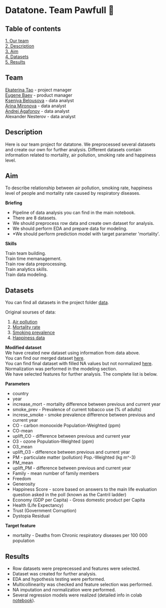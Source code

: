 # Datatone. Team Pawfull 🐾

## Table of contents 
[1. Our team](https://github.com/ekaterinatao/datatone_Pawfull#team)   
[2. Description](https://github.com/ekaterinatao/datatone_Pawfull#description)   
[3. Aim](https://github.com/ekaterinatao/datatone_Pawfull#aim)  
[4. Datasets](https://github.com/ekaterinatao/datatone_Pawfull#datasets)  
[5. Results](https://github.com/ekaterinatao/datatone_Pawfull#results)  

## Team
[Ekaterina Tao](https://github.com/ekaterinatao) - project manager  
[Eugene Baev](https://github.com/EugeneBaev-dsu4) - product manager  
[Kseniya Belousova](https://github.com/Kseniyabel) - data analyst  
[Arina Mironova](https://github.com/Nenneke2999) - data analyst  
[Andrej Agafonov](https://github.com/kycokpiroga) - data analyst   
Alexander Nesterov - data analyst  

## Description
Here is our team project for datatone. We preprocessed several datasets and create our own for further analysis. Different datasets contain information related to mortality, air pollution, smoking rate and happiness level.   

## Aim
To describe relationship between air pollution, smoking rate, happiness level of people and mortality rate caused by respiratory diseases.   

**Briefing**  
- Pipeline of data analysis you can find in the main notebook.  
- There are 8 datasets.
- We should preprocess row data and create own dataset for analysis.
- We should perform EDA and prepare data for modeling.
- *We should perform prediction model with target parameter 'mortality'.  

**Skills**  
  
Train team building.    
Train time memanagement.   
Train row data preprocessing.  
Train analytics skills.   
Train data modeling.      

## Datasets
You can find all datasets in the project folder [data](https://github.com/ekaterinatao/datatone_Pawfull/tree/master/data).  
  
Original sourses of data:  
1. [Air pollution](https://sedac.ciesin.columbia.edu/data/set/aqdh-country-trends-major-air-pollutants-2003-2018)  
2. [Mortality rate](https://ourworldindata.org/grapher/respiratory-disease-death-rate)  
3. [Smoking prevalence](https://ourworldindata.org/smoking)  
4. [Happiness data](https://www.kaggle.com/datasets/unsdsn/world-happiness)  

**Modified dataset**  
We have created new dataset using information from data above.  
You can find our merged dataset [here](https://github.com/ekaterinatao/datatone_Pawfull/blob/master/final_dataset.csv).  
You can find final dataset with filled NA values but not normalized [here](https://github.com/ekaterinatao/datatone_Pawfull/blob/master/final_dataset_imp.csv). Normalization was performed in the modeling section.  
We have selected features for further analysis. The complete list is below.

**Parameters**
- country  
- year  
- increase_mort - mortality difference between previous and current year
- smoke_prev - Prevalence of current tobacco use (% of adults)  
- increse_smoke - smoke prevalence difference between previous and current year  
- CO - carbon monooxide Population-Weighted (ppm)  
- CO-mean  
- uplift_CO - difference between previous and current year  
- O3 - ozone Population-Weighted (ppm)  
- O3_mean  
- uplift_O3 - difference between previous and current year  
- PM - particulate matter (pollution) Pop.-Weighted (kg m^-3)  
- PM_mean  
- uplift_PM - difference between previous and current year  
- Family - mean number of family members  
- Freedom  
- Generosity  
- Happiness Score - score based on answers to the main life evaluation question asked in the poll (known as the Cantril ladder)  
- Economy (GDP per Capita) - Gross domestic product per Capita  
- Health (Life Expectancy)  
- Trust (Government Corruption)  
- Dystopia Residual  

**Target feature**
- mortality - Deaths from Chronic respiratory diseases per 100 000 population  

## Results
- Row datasets were preprecessed and features were selected.  
- Dataset was created for further analysis.  
- EDA and hypothesis testing were performed.  
- Multicollinearity was checked and feature selection was performed.  
- NA imputation and normalization were performed.  
- Several regression models were realized (detailed info in colab [notebook](https://github.com/ekaterinatao/datatone_Pawfull/blob/master/Team_Pawfull.ipynb)).